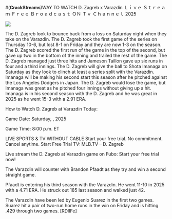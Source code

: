 #(𝐂𝐫𝐚𝐜𝐤𝐒𝐭𝐫𝐞𝐚𝐦𝐬)WAY TO WATCH D. Zagreb x Varazdin Ｌｉｖｅ Ｓｔｒｅａｍ Ｆｒｅｅ Ｂｒｏａｄｃａｓｔ ＯＮ Ｔｖ Ｃｈａｎｎｅｌ  2025  
  
  
[![](https://i.imgur.com/qSNzIqt.png)](https://movie.rssnews.media/hkRtBoey.php)  
  
The D. Zagreb look to bounce back from a loss on Saturday night when they take on the Varazdin. The D. Zagreb took the first game of the series on Thursday 10-6, but lost 8-1 on Friday and they are now 1-3 on the season. The D. Zagreb scored the first run of the game in the top of the second, but gave up two in the bottom of the inning and trailed the rest of the game. The D. Zagreb managed just three hits and Jameson Taillon gave up six runs in four and a third innings. The D. Zagreb will give the ball to Shota Imanaga on Saturday as they look to clinch at least a series split with the Varazdin. Imanaga will be making his second start this season after he pitched against the Los Angeles Dodgers in Japan. The D. Zagreb would lose the game, but Imanaga was great as he pitched four innings without giving up a hit. Imanaga is in his second season with the D. Zagreb and he was great in 2025 as he went 15-3 with a 2.91 ERA.

How to Watch D. Zagreb at Varazdin Today:

Game Date: Saturday, , 2025

Game Time: 8:00 p.m. ET

LIVE SPORTS & TV WITHOUT CABLE
Start your free trial. No commitment. Cancel anytime.
Start Free Trial
TV: MLB.TV – D. Zagreb

Live stream the D. Zagreb at Varazdin game on Fubo: Start your free trial now!

The Varazdin will counter with Brandon Pfaadt as they try and win a second straight game.

Pfaadt is entering his third season with the Varazdin. He went 11-10 in 2025 with a 4.71 ERA. He struck out 185 last season and walked just 42.

The Varazdin have been led by Eugenio Suarez in the first two games. Suarez hit a pair of two-run home runs in the win on Friday and is hitting .429 through two games. [RDlIFe]